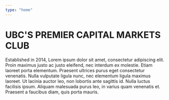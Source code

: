 ```yaml
---
type: "home"
---
```


# UBC'S PREMIER CAPITAL MARKETS CLUB

Established in 2014, Lorem ipsum dolor sit amet, consectetur adipiscing elit. Proin maximus justo ac justo eleifend, nec interdum ex molestie. Etiam laoreet porta elementum. Praesent ultrices purus eget consectetur venenatis. Nulla vulputate ligula nunc, nec elementum ligula maximus laoreet. Ut lacinia auctor leo, non lobortis ante sagittis id. Nulla luctus facilisis ipsum. Aliquam malesuada purus leo, in varius quam venenatis et. Praesent a faucibus diam, quis porta mauris.
